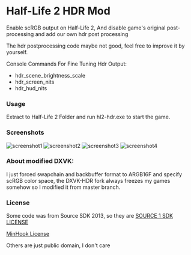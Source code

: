 # Half-Life 2 HDR Mod
Enable scRGB output on Half-Life 2, And disable game's original post-processing and add our own hdr post processing

The hdr postprocessing code maybe not good, feel free to improve it by yourself.

Console Commands For Fine Tuning Hdr Output:
- hdr_scene_brightness_scale
- hdr_screen_nits
- hdr_hud_nits

### Usage
Extract to Half-Life 2 Folder and run hl2-hdr.exe to start the game.

### Screenshots
![screenshot1](./assets/screenshot1.avif)
![screenshot2](./assets/screenshot2.avif)
![screenshot3](./assets/screenshot3.avif)
![screenshot4](./assets/screenshot4.avif)

### About modified DXVK:
I just forced swapchain and backbuffer format to ARGB16F and specify scRGB color space, the DXVK-HDR fork always freezes my games somehow so I modified it from master branch.

### License
Some code was from Source SDK 2013, so they are [SOURCE 1 SDK LICENSE](./LICENSE_SOURCELICENSE)

[MinHook License](https://github.com/TsudaKageyu/minhook/blob/master/LICENSE.txt)

Others are just public domain, I don't care
